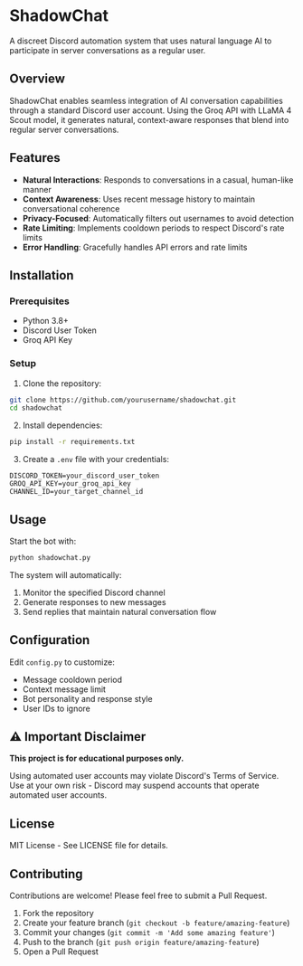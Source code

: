 # ShadowChat
A discreet Discord automation system that uses natural language AI to participate in server conversations as a regular user.

## Overview

ShadowChat enables seamless integration of AI conversation capabilities through a standard Discord user account. Using the Groq API with LLaMA 4 Scout model, it generates natural, context-aware responses that blend into regular server conversations.

## Features

- **Natural Interactions**: Responds to conversations in a casual, human-like manner
- **Context Awareness**: Uses recent message history to maintain conversational coherence
- **Privacy-Focused**: Automatically filters out usernames to avoid detection
- **Rate Limiting**: Implements cooldown periods to respect Discord's rate limits
- **Error Handling**: Gracefully handles API errors and rate limits

## Installation

### Prerequisites

- Python 3.8+
- Discord User Token
- Groq API Key

### Setup

1. Clone the repository:
```bash
git clone https://github.com/yourusername/shadowchat.git
cd shadowchat
```

2. Install dependencies:
```bash
pip install -r requirements.txt
```

3. Create a `.env` file with your credentials:
```
DISCORD_TOKEN=your_discord_user_token
GROQ_API_KEY=your_groq_api_key
CHANNEL_ID=your_target_channel_id
```

## Usage

Start the bot with:

```bash
python shadowchat.py
```

The system will automatically:
1. Monitor the specified Discord channel
2. Generate responses to new messages
3. Send replies that maintain natural conversation flow

## Configuration

Edit `config.py` to customize:

- Message cooldown period
- Context message limit
- Bot personality and response style
- User IDs to ignore

## ⚠️ Important Disclaimer

**This project is for educational purposes only.**

Using automated user accounts may violate Discord's Terms of Service. Use at your own risk - Discord may suspend accounts that operate automated user accounts.

## License

MIT License - See LICENSE file for details.

## Contributing

Contributions are welcome! Please feel free to submit a Pull Request.

1. Fork the repository
2. Create your feature branch (`git checkout -b feature/amazing-feature`)
3. Commit your changes (`git commit -m 'Add some amazing feature'`)
4. Push to the branch (`git push origin feature/amazing-feature`)
5. Open a Pull Request
